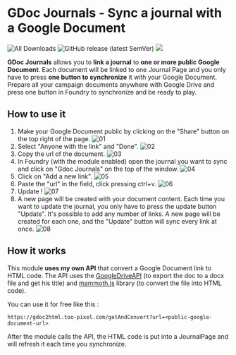# GDoc Journals - Sync a journal with a Google Document
![All Downloads](https://img.shields.io/github/downloads/TooPick/gdoc-journals-foundry-vtt/total?style=for-the-badge) ![GitHub release (latest SemVer)](https://img.shields.io/github/v/release/TooPick/gdoc-journals-foundry-vtt?style=for-the-badge) ![](https://img.shields.io/badge/Foundry-v10-informational?style=for-the-badge)

**GDoc Journals** allows you to **link a journal** to **one or more public Google Document**. Each document will be linked to one Journal Page and you only have to press **one button to synchronize** it with your Google Document.
Prepare all your campaign documents anywhere with Google Drive and press one button in Foundry to synchronize and be ready to play.

## How to use it
 1. Make your Google Document public by clicking on the "Share" button on the top right of the page.
![01](https://user-images.githubusercontent.com/7482407/213572348-2472a882-b81e-4d64-8d78-7cf0ed05b7d3.png)
 2. Select "Anyone with the link" and "Done".
![02](https://user-images.githubusercontent.com/7482407/213572442-90ed1cf4-852f-4cda-8595-7c76142ccc88.png)
 3. Copy the url of the document.
![03](https://user-images.githubusercontent.com/7482407/213572509-f4fdc3a7-60fa-4475-accc-a6485c9e82f6.png)
 4. In Foundry (with the module enabled) open the journal you want to sync and click on "Gdoc Journals" on the top of the window.
![04](https://user-images.githubusercontent.com/7482407/213572567-d39a4fdd-dbe1-485f-8819-31ff2bac8448.png)
 5. Click on "Add a new link".
![05](https://user-images.githubusercontent.com/7482407/213572735-24d3006f-2c7b-4ee8-b39c-8e97d802f49d.png)
 6. Paste the "url" in the field, click pressing ctrl+v.
![06](https://user-images.githubusercontent.com/7482407/213572759-e16818a1-1035-4165-aa87-b3cea24be59a.png)
 7. Update !
![07](https://user-images.githubusercontent.com/7482407/213572801-2b0085b7-330c-4770-8f96-fa47fd241c84.png)
 8. A new page will be created with your document content. Each time you want to update the journal, you only have to press the update button "Update". It's possible to add any number of links. A new page will be created for each one, and the "Update" button will sync every link at once.
![08](https://user-images.githubusercontent.com/7482407/213572831-e5681100-bb77-43ce-a369-9a28853d29b9.png)

## How it works
This module **uses my own API** that convert a Google Document link to HTML code.
The API uses the [GoogleDriveAPI](https://developers.google.com/drive/api/v3/reference) (to export the doc to a docx file and get his title) and [mammoth.js](https://github.com/mwilliamson/mammoth.js) library (to convert the file into HTML code).

You can use it for free like this :

    https://gdoc2html.too-pixel.com/getAndConvert?url=<public-google-document-url>
  
After the module calls the API, the HTML code is put into a JournalPage and will refresh it each time you synchronize.


